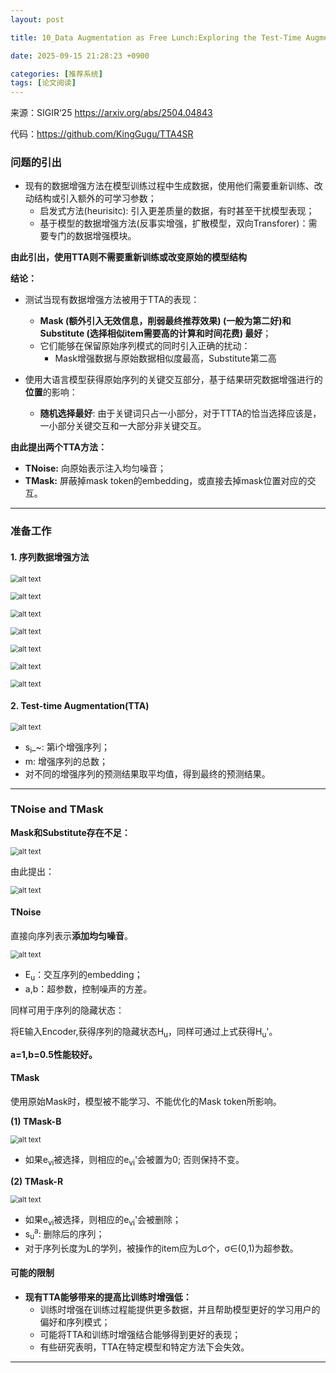 ```yaml
---
layout: post

title: 10_Data Augmentation as Free Lunch:Exploring the Test-Time Augmentation for Sequential Recommendation

date: 2025-09-15 21:28:23 +0900

categories: [推荐系统]
tags: [论文阅读]
---
```


来源：SIGIR‘25 https://arxiv.org/abs/2504.04843

代码：https://github.com/KingGugu/TTA4SR

### 问题的引出

- 现有的数据增强方法在模型训练过程中生成数据，使用他们需要重新训练、改动结构或引入额外的可学习参数；
  - 启发式方法(heurisitc): 引入更差质量的数据，有时甚至干扰模型表现；
  - 基于模型的数据增强方法(反事实增强，扩散模型，双向Transforer)：需要专门的数据增强模块。

**由此引出，使用TTA则不需要重新训练或改变原始的模型结构**

**结论：**

- 测试当现有数据增强方法被用于TTA的表现：
  - **Mask (额外引入无效信息，削弱最终推荐效果) (一般为第二好)和Substitute (选择相似item需要高的计算和时间花费) 最好**；
  - 它们能够在保留原始序列模式的同时引入正确的扰动：
    - Mask增强数据与原始数据相似度最高，Substitute第二高

- 使用大语言模型获得原始序列的关键交互部分，基于结果研究数据增强进行的**位置**的影响：
  - **随机选择最好**: 由于关键词只占一小部分，对于TTTA的恰当选择应该是，一小部分关键交互和一大部分非关键交互。

**由此提出两个TTA方法：**

- **TNoise:** 向原始表示注入均匀噪音；
- **TMask:** 屏蔽掉mask token的embedding，或直接去掉mask位置对应的交互。

****

### 准备工作

#### 1. 序列数据增强方法

<p>
    <img src="https://hhhi21g.github.io/assets/img/SR/ar10/a7.png" alt="alt text" style="zoom:80%;" />
</p>

<p>
    <img src="https://hhhi21g.github.io/assets/img/SR/ar10/a0.png" alt="alt text" style="zoom:80%;" />
</p>

<p>
    <img src="https://hhhi21g.github.io/assets/img/SR/ar10/a1.png" alt="alt text" style="zoom:80%;" />
</p>

<p>
    <img src="https://hhhi21g.github.io/assets/img/SR/ar10/a2.png" alt="alt text" style="zoom:80%;" />
</p>

<p>
    <img src="https://hhhi21g.github.io/assets/img/SR/ar10/a3.png" alt="alt text" style="zoom:80%;" />
</p>

<p>
    <img src="https://hhhi21g.github.io/assets/img/SR/ar10/a4.png" alt="alt text" style="zoom:80%;" />
</p>

<p>
    <img src="https://hhhi21g.github.io/assets/img/SR/ar10/a5.png" alt="alt text" style="zoom:80%;" />
</p>

#### 2. Test-time Augmentation(TTA)

<p>
    <img src="https://hhhi21g.github.io/assets/img/SR/ar10/a6.png" alt="alt text" style="zoom:80%;" />
</p>

- s<sub>i</sub>_~: 第i个增强序列；
- m: 增强序列的总数；
- 对不同的增强序列的预测结果取平均值，得到最终的预测结果。

****

### TNoise and TMask

**Mask和Substitute存在不足：**

<p>
    <img src="https://hhhi21g.github.io/assets/img/SR/ar10/a8.png" alt="alt text" style="zoom:80%;" />
</p>

由此提出：

<p>
    <img src="https://hhhi21g.github.io/assets/img/SR/ar10/a9.png" alt="alt text" style="zoom:80%;" />
</p>

#### TNoise

直接向序列表示**添加均匀噪音**。

<p>
    <img src="https://hhhi21g.github.io/assets/img/SR/ar10/a10.png" alt="alt text" style="zoom:80%;" />
</p>

- E<sub>u</sub>：交互序列的embedding；
- a,b：超参数，控制噪声的方差。

同样可用于序列的隐藏状态：

将E输入Encoder,获得序列的隐藏状态H<sub>u</sub>，同样可通过上式获得H<sub>u</sub>'。

**a=1,b=0.5性能较好。**

#### TMask

使用原始Mask时，模型被不能学习、不能优化的Mask token所影响。

**(1) TMask-B**

<p>
    <img src="https://hhhi21g.github.io/assets/img/SR/ar10/a11.png" alt="alt text" style="zoom:80%;" />
</p>

- 如果e<sub>vi</sub>被选择，则相应的e<sub>vi</sub>'会被置为0; 否则保持不变。

**(2) TMask-R**

<p>
    <img src="https://hhhi21g.github.io/assets/img/SR/ar10/a12.png" alt="alt text" style="zoom:80%;" />
</p>

- 如果e<sub>vi</sub>被选择，则相应的e<sub>vi</sub>'会被删除；
- s<sub>u</sub><sup>a</sup>: 删除后的序列；
- 对于序列长度为L的学列，被操作的item应为Lσ个，σ∈(0,1)为超参数。

#### 可能的限制

- **现有TTA能够带来的提高比训练时增强低：**
  - 训练时增强在训练过程能提供更多数据，并且帮助模型更好的学习用户的偏好和序列模式；
  - 可能将TTA和训练时增强结合能够得到更好的表现；
  - 有些研究表明，TTA在特定模型和特定方法下会失效。

****